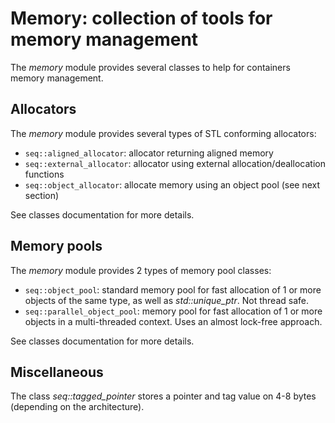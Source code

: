 # Memory: collection of tools for memory management

The *memory* module provides several classes to help for containers memory management.

## Allocators

The *memory* module provides several types of STL conforming allocators:
-	`seq::aligned_allocator`: allocator returning aligned memory
-	`seq::external_allocator`: allocator using external allocation/deallocation functions
-	`seq::object_allocator`: allocate memory using an object pool (see next section)

See classes documentation for more details.

## Memory pools

The *memory* module provides 2 types of memory pool classes:
-	`seq::object_pool`: standard memory pool for fast allocation of 1 or more objects of the same type, as well as *std::unique_ptr*. Not thread safe.
-	`seq::parallel_object_pool`: memory pool for fast allocation of 1 or more objects in a multi-threaded context. Uses an almost lock-free approach.

See classes documentation for more details.


## Miscellaneous

The class *seq::tagged_pointer* stores a pointer and tag value on 4-8 bytes (depending on the architecture).